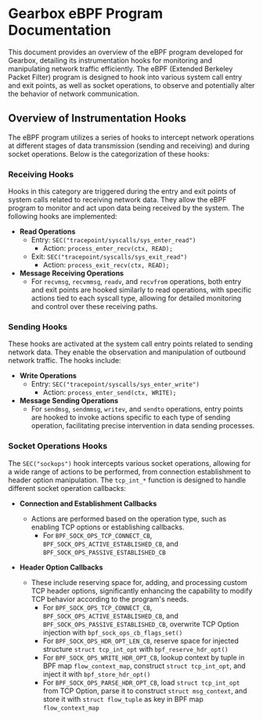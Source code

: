 # Gearbox eBPF Program Documentation

This document provides an overview of the eBPF program developed for Gearbox, detailing its instrumentation hooks for monitoring and manipulating network traffic efficiently. The eBPF (Extended Berkeley Packet Filter) program is designed to hook into various system call entry and exit points, as well as socket operations, to observe and potentially alter the behavior of network communication.

## Overview of Instrumentation Hooks

The eBPF program utilizes a series of hooks to intercept network operations at different stages of data transmission (sending and receiving) and during socket operations. Below is the categorization of these hooks:

### Receiving Hooks

Hooks in this category are triggered during the entry and exit points of system calls related to receiving network data. They allow the eBPF program to monitor and act upon data being received by the system. The following hooks are implemented:

- **Read Operations**
  - Entry: `SEC("tracepoint/syscalls/sys_enter_read")`
    - Action: `process_enter_recv(ctx, READ);`
  - Exit: `SEC("tracepoint/syscalls/sys_exit_read")`
    - Action: `process_exit_recv(ctx, READ);`
- **Message Receiving Operations**
  - For `recvmsg`, `recvmmsg`, `readv`, and `recvfrom` operations, both entry and exit points are hooked similarly to read operations, with specific actions tied to each syscall type, allowing for detailed monitoring and control over these receiving paths.

### Sending Hooks

These hooks are activated at the system call entry points related to sending network data. They enable the observation and manipulation of outbound network traffic. The hooks include:

- **Write Operations**
  - Entry: `SEC("tracepoint/syscalls/sys_enter_write")`
    - Action: `process_enter_send(ctx, WRITE);`
- **Message Sending Operations**
  - For `sendmsg`, `sendmmsg`, `writev`, and `sendto` operations, entry points are hooked to invoke actions specific to each type of sending operation, facilitating precise intervention in data sending processes.

### Socket Operations Hooks

The `SEC("sockops")` hook intercepts various socket operations, allowing for a wide range of actions to be performed, from connection establishment to header option manipulation. The `tcp_int_*` function is designed to handle different socket operation callbacks:

- **Connection and Establishment Callbacks**
  - Actions are performed based on the operation type, such as enabling TCP options or establishing callbacks.
    - For `BPF_SOCK_OPS_TCP_CONNECT_CB`, `BPF_SOCK_OPS_ACTIVE_ESTABLISHED_CB`, and `BPF_SOCK_OPS_PASSIVE_ESTABLISHED_CB`

- **Header Option Callbacks**
  - These include reserving space for, adding, and processing custom TCP header options, significantly enhancing the capability to modify TCP behavior according to the program's needs.
    - For `BPF_SOCK_OPS_TCP_CONNECT_CB`, `BPF_SOCK_OPS_ACTIVE_ESTABLISHED_CB`, and `BPF_SOCK_OPS_PASSIVE_ESTABLISHED_CB`, overwrite TCP Option injection with `bpf_sock_ops_cb_flags_set()`
    - For `BPF_SOCK_OPS_HDR_OPT_LEN_CB`, reserve space for injected structure `struct tcp_int_opt` with `bpf_reserve_hdr_opt()`
    - For `BPF_SOCK_OPS_WRITE_HDR_OPT_CB`, lookup context by tuple in BPF map `flow_context_map`, construct `struct tcp_int_opt`, and inject it with `bpf_store_hdr_opt()`
    - For `BPF_SOCK_OPS_PARSE_HDR_OPT_CB`, load `struct tcp_int_opt` from TCP Option, parse it to construct `struct msg_context`, and store it with `struct flow_tuple` as key in BPF map `flow_context_map`
